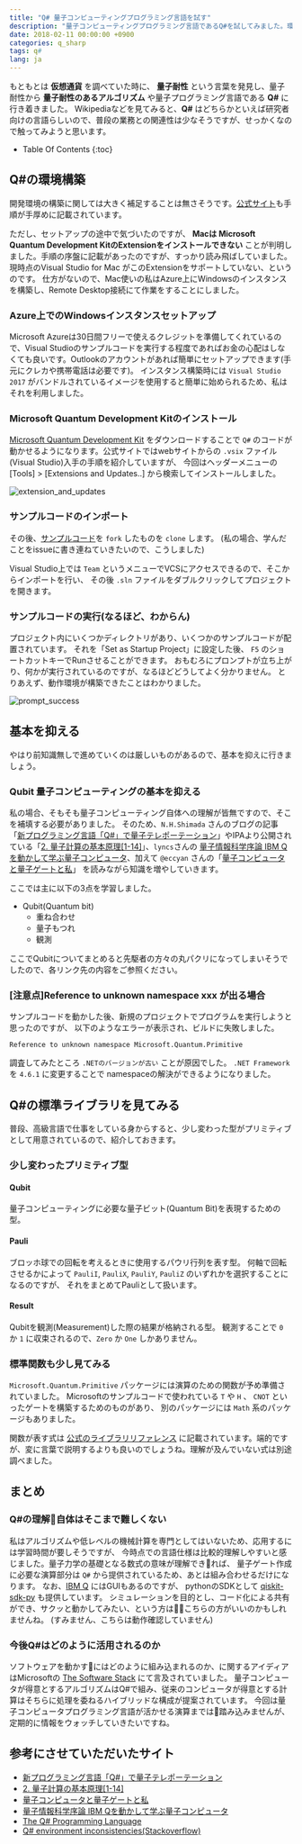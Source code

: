 ```yaml
---
title: "Q# 量子コンピューティングプログラミング言語を試す"
description: "量子コンピューティングプログラミング言語であるQ#を試してみました。環境構築で発生した問題と、量子コンピューティングの基礎を抑えるための参考リンクもいくつか"
date: 2018-02-11 00:00:00 +0900
categories: q_sharp
tags: q#
lang: ja
---
```


もともとは **仮想通貨** を調べていた時に、 **量子耐性** という言葉を発見し、量子耐性から **量子耐性のあるアルゴリズム** や量子プログラミング言語である **Q#** に行き着きました。
Wikipediaなどを見てみると、**Q#** はどちらかといえば研究者向けの言語らしいので、普段の業務との関連性は少なそうですが、せっかくなので触ってみようと思います。

* Table Of Contents
{:toc}

## Q#の環境構築
開発環境の構築に関しては大きく補足することは無さそうです。[公式サイト](https://docs.microsoft.com/en-us/quantum/quantum-installconfig?view=qsharp-preview)も手順が手厚めに記載されています。

ただし、セットアップの途中で気づいたのですが、 **Macは Microsoft Quantum Development KitのExtensionをインストールできない** ことが判明しました。手順の序盤に記載があったのですが、すっかり読み飛ばしていました。 現時点のVisual Studio for Mac がこのExtensionをサポートしていない、というのです。
仕方がないので、Mac使いの私はAzure上にWindowsのインスタンスを構築し、Remote Desktop接続にて作業をすることにしました。

### Azure上でのWindowsインスタンスセットアップ

Microsoft Azureは30日間フリーで使えるクレジットを準備してくれているので、Visual Studioのサンプルコードを実行する程度であればお金の心配はしなくても良いです。Outlookのアカウントがあれば簡単にセットアップできます(手元にクレカや携帯電話は必要です)。
インスタンス構築時には `Visual Studio 2017` がバンドルされているイメージを使用すると簡単に始められるため、私はそれを利用しました。

### Microsoft Quantum Development Kitのインストール
[Microsoft Quantum Development Kit](https://www.microsoft.com/en-us/quantum/development-kit) をダウンロードすることで `Q#` のコードが動かせるようになります。公式サイトではwebサイトからの `.vsix` ファイル(Visual Studio)入手の手順を紹介していますが、
今回はヘッダーメニューの [Tools] > [Extensions and Updates..] から検索してインストールしました。

![extension_and_updates]({{site.baseurl}}/assets/images/20180211/extension_and_updates.png)

### サンプルコードのインポート
その後、[サンプルコード](https://github.com/microsoft/quantum)を `fork` したものを `clone` します。
(私の場合、学んだことをissueに書き連ねていきたいので、こうしました) 

Visual Studio上では `Team` というメニューでVCSにアクセスできるので、そこからインポートを行い、
その後 `.sln` ファイルをダブルクリックしてプロジェクトを開きます。

### サンプルコードの実行(なるほど、わからん)
プロジェクト内にいくつかディレクトリがあり、いくつかのサンプルコードが配置されています。
それを「Set as Startup Project」に設定した後、 `F5` のショートカットキーでRunさせることができます。
おもむろにプロンプトが立ち上がり、何かが実行されているのですが、なるほどどうしてよく分かりません。
とりあえず、動作環境が構築できたことはわかりました。

![prompt_success]({{site.baseurl}}/assets/images/20180211/prompt_success.png)

## 基本を抑える

やはり前知識無しで進めていくのは厳しいものがあるので、基本を抑えに行きましょう。

### Qubit 量子コンピューティングの基本を抑える
私の場合、そもそも量子コンピューティング自体への理解が皆無ですので、そこを補填する必要がありました。
そのため、`N.H.Shimada` さんのブログの記事「[新プログラミング言語「Q#」で量子テレポーテーション](http://ut25252.hatenablog.com/entry/2017/12/15/222821)」やIPAより公開されている「[2. 量子計算の基本原理[1-14]](https://www.ipa.go.jp/security/enc/quantumcomputers/contents/doc/chap2.pdf)」、`lyncs`さんの [量子情報科学序論 IBM Qを動かして学ぶ量子コンピュータ](http://lyncs.hateblo.jp/entry/2017/12/16/000103)、加えて `@eccyan` さんの「[量子コンピュータと量子ゲートと私](https://qiita.com/eccyan/items/180fb909a55a59bb4e1b)」 を読みながら知識を増やしていきます。

ここでは主に以下の3点を学習しました。

* Qubit(Quantum bit)
    * 重ね合わせ
    * 量子もつれ
    * 観測

ここでQubitについてまとめると先駆者の方々の丸パクリになってしまいそうでしたので、各リンク先の内容をご参照ください。

### [注意点]Reference to unknown namespace xxx が出る場合
サンプルコードを動かした後、新規のプロジェクトでプログラムを実行しようと思ったのですが、
以下のようなエラーが表示され、ビルドに失敗しました。

```
Reference to unknown namespace Microsoft.Quantum.Primitive
```

調査してみたところ `.NETのバージョンが古い` ことが原因でした。
 `.NET Framework` を `4.6.1` に変更することで namespaceの解決ができるようになりました。

## Q#の標準ライブラリを見てみる
普段、高級言語で仕事をしている身からすると、少し変わった型がプリミティブとして用意されているので、紹介しておきます。

### 少し変わったプリミティブ型
#### Qubit
量子コンピューティングに必要な量子ビット(Quantum Bit)を表現するための型。 

#### Pauli
ブロッホ球での回転を考えるときに使用するパウリ行列を表す型。
何軸で回転させるかによって `PauliI`, `PauliX`, `PauliY`, `PauliZ` のいずれかを選択することになるのですが、
それをまとめてPauliとして扱います。

#### Result
Qubitを観測(Measurement)した際の結果が格納される型。
観測することで `0` か `1` に収束されるので、`Zero` か `One` しかありません。

### 標準関数も少し見てみる

`Microsoft.Quantum.Primitive` パッケージには演算のための関数が予め準備されていました。
Microsoftのサンプルコードで使われている `T` や `H` 、 `CNOT` といったゲートを構築するためのものがあり、
別のパッケージには `Math` 系のパッケージもありました。

関数が表す式は [公式のライブラリリファレンス](https://docs.microsoft.com/en-us/qsharp/api/prelude/microsoft.quantum.primitive?view=qsharp-preview)
に記載されています。端的ですが、変に言葉で説明するよりも良いのでしょうね。理解が及んでいない式は別途調べました。

## まとめ
### Q#の理解自体はそこまで難しくない
私はアルゴリズムや低レベルの機械計算を専門としてはいないため、応用するには学習時間が要しそうですが、
今時点での言語仕様は比較的理解しやすいと感じました。量子力学の基礎となる数式の意味が理解できれば、
量子ゲート作成に必要な演算部分は `Q#` から提供されているため、あとは組み合わせるだけになります。
なお、[IBM Q](https://www.research.ibm.com/ibm-q/) にはGUIもあるのですが、 
pythonのSDKとして [qiskit-sdk-py](https://github.com/QISKit/qiskit-sdk-py) も提供しています。 
シミュレーションを目的とし、コード化による共有ができ、サクッと動かしてみたい、という方はこちらの方がいいのかもしれませんね。
(すみません、こちらは動作確認していません)

### 今後Q#はどのように活用されるのか

ソフトウェアを動かすにはどのように組み込まれるのか、に関するアイディアはMicrosoftの [The Software Stack](https://docs.microsoft.com/en-us/quantum/quantum-concepts-9-softwarestack?view=qsharp-preview) にて言及されていました。
量子コンピュータが得意とするアルゴリズムはQ#で組み、従来のコンピュータが得意とする計算はそちらに処理を委ねるハイブリッドな構成が提案されています。
今回は量子コンピュータプログラミング言語が活かせる演算までは踏み込みませんが、定期的に情報をウォッチしていきたいですね。

## 参考にさせていただいたサイト
* [新プログラミング言語「Q#」で量子テレポーテーション](http://ut25252.hatenablog.com/entry/2017/12/15/222821)
* [2. 量子計算の基本原理[1-14]](https://www.ipa.go.jp/security/enc/quantumcomputers/contents/doc/chap2.pdf)
* [量子コンピュータと量子ゲートと私](https://qiita.com/eccyan/items/180fb909a55a59bb4e1b)
* [量子情報科学序論 IBM Qを動かして学ぶ量子コンピュータ](http://lyncs.hateblo.jp/entry/2017/12/16/000103)
* [The Q# Programming Language](https://docs.microsoft.com/en-us/quantum/quantum-qr-intro?view=qsharp-preview)
* [Q# environment inconsistencies(Stackoverflow)](https://stackoverflow.com/questions/47910347/q-environment-inconsistencies)

